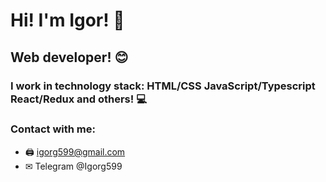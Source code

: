 # Hi! I'm Igor! 👋
## Web developer! 😊
### I work in technology stack: HTML/CSS JavaScript/Typescript React/Redux and others! 💻
### Contact with me:
- 🖨 igorg599@gmail.com
- ✉ Telegram @Igorg599
